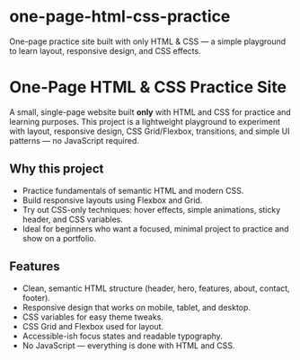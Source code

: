 # one-page-html-css-practice
One-page practice site built with only HTML &amp; CSS — a simple playground to learn layout, responsive design, and CSS effects.

# One-Page HTML & CSS Practice Site

A small, single-page website built **only** with HTML and CSS for practice and learning purposes. This project is a lightweight playground to experiment with layout, responsive design, CSS Grid/Flexbox, transitions, and simple UI patterns — no JavaScript required.

## Why this project
- Practice fundamentals of semantic HTML and modern CSS.
- Build responsive layouts using Flexbox and Grid.
- Try out CSS-only techniques: hover effects, simple animations, sticky header, and CSS variables.
- Ideal for beginners who want a focused, minimal project to practice and show on a portfolio.

## Features
- Clean, semantic HTML structure (header, hero, features, about, contact, footer).
- Responsive design that works on mobile, tablet, and desktop.
- CSS variables for easy theme tweaks.
- CSS Grid and Flexbox used for layout.
- Accessible-ish focus states and readable typography.
- No JavaScript — everything is done with HTML and CSS.



